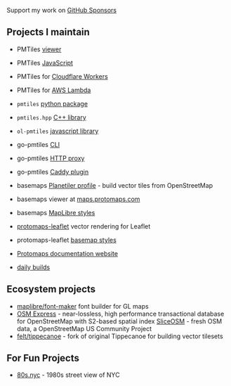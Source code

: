 Support my work on [GitHub Sponsors](http://github.com/sponsors/protomaps)

## Projects I maintain

- PMTiles [viewer](https://protomaps.github.io/PMTiles/)
- PMTiles [JavaScript](https://github.com/protomaps/PMTiles/tree/main/js)
- PMTiles for [Cloudflare Workers](https://github.com/protomaps/PMTiles/tree/main/serverless/cloudflare)
- PMTiles for [AWS Lambda](https://github.com/protomaps/PMTiles/tree/main/serverless/aws)
- `pmtiles` [python package](https://github.com/protomaps/PMTiles/tree/main/python)
- `pmtiles.hpp` [C++ library](https://github.com/protomaps/PMTiles/tree/main/cpp)
- `ol-pmtiles` [javascript library](https://github.com/protomaps/PMTiles/tree/main/openlayers)

- go-pmtiles [CLI](https://docs.protomaps.com/pmtiles/cli)
- go-pmtiles [HTTP proxy](https://docs.protomaps.com/pmtiles/cli#serve)
- go-pmtiles [Caddy plugin](https://github.com/protomaps/go-pmtiles/tree/main/caddy)

- basemaps [Planetiler profile](https://github.com/protomaps/basemaps/tree/main/tiles) - build vector tiles from OpenStreetMap
- basemaps viewer at [maps.protomaps.com](https://maps.protomaps.com)
- basemaps [MapLibre styles](https://github.com/protomaps/basemaps/tree/main/styles)

- [protomaps-leaflet](https://github.com/protomaps/protomaps-leaflet) vector rendering for Leaflet
- protomaps-leaflet [basemap styles](https://github.com/protomaps/protomaps-leaflet/tree/main/src/default_style)

- [Protomaps documentation website](https://docs.protomaps.com)
- [daily builds](https://maps.protomaps.com/builds)

## Ecosystem projects

- [maplibre/font-maker](https://github.com/maplibre/font-maker) font builder for GL maps
- [OSM Express](https://github.com/bdon/OSMExpress) - near-lossless, high performance transactional database for OpenStreetMap with S2-based spatial index
  [SliceOSM](https://github.com/SliceOSM) - fresh OSM data, a OpenStreetMap US Community Project
- [felt/tippecanoe](https://github.com/felt/tippecanoe) - fork of original Tippecanoe for building vector tilesets

## For Fun Projects

- [80s.nyc](https://github.com/bdon/80s.nyc) - 1980s street view of NYC
